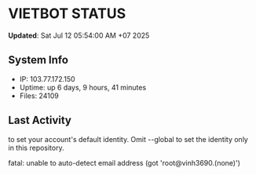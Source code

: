 # VIETBOT STATUS
**Updated**: Sat Jul 12 05:54:00 AM +07 2025

## System Info
- IP: 103.77.172.150
- Uptime: up 6 days, 9 hours, 41 minutes
- Files: 24109

## Last Activity

to set your account's default identity.
Omit --global to set the identity only in this repository.

fatal: unable to auto-detect email address (got 'root@vinh3690.(none)')
